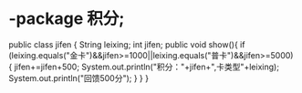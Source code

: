 # -package 积分;

public class jifen {
	String leixing;
	int jifen;
	public void show(){
		if (leixing.equals("金卡")&&jifen>=1000||leixing.equals("普卡")&&jifen>=5000) {
			jifen+=jifen+500;
			System.out.println("积分："+jifen+",卡类型"+leixing);
			System.out.println("回馈500分");
		}
	}
}
